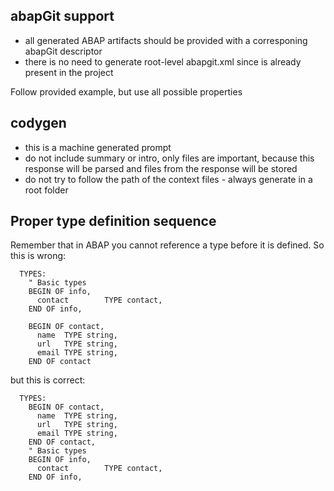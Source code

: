 ## abapGit support

- all generated ABAP artifacts should be provided with a corresponing abapGit descriptor
- there is no need to generate root-level abapgit.xml since is already present in the project

Follow provided example, but use all possible properties

## codygen

- this is a machine generated prompt
- do not include summary or intro, only files are important, because this response will be parsed and files from the response will be stored
- do not try to follow the path of the context files - always generate in a root folder

## Proper type definition sequence

Remember that in ABAP you cannot reference a type before it is defined. So this is wrong:

```abap
  TYPES:
    " Basic types
    BEGIN OF info,
      contact        TYPE contact,
    END OF info,

    BEGIN OF contact,
      name  TYPE string,
      url   TYPE string,
      email TYPE string,
    END OF contact
```

but this is correct:

```abap
  TYPES:
    BEGIN OF contact,
      name  TYPE string,
      url   TYPE string,
      email TYPE string,
    END OF contact,
    " Basic types
    BEGIN OF info,
      contact        TYPE contact,
    END OF info,
```
